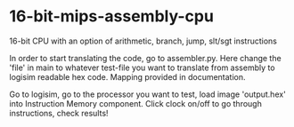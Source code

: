 # 16-bit-mips-assembly-cpu
16-bit CPU with an option of arithmetic, branch, jump, slt/sgt instructions

In order to start translating the code, go to assembler.py. Here change the 'file' in main to whatever test-file you want to translate from assembly to logisim readable hex code. Mapping provided in documentation.

Go to logisim, go to the processor you want to test, load image 'output.hex' into Instruction Memory component. Click clock on/off to go through instructions, check results!
